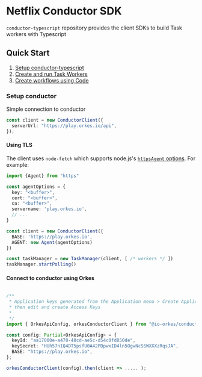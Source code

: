 # Netflix Conductor SDK

`conductor-typescript` repository provides the client SDKs to build Task workers with Typescript

## Quick Start

1. [Setup conductor-typescript](#Setup-conductor)
2. [Create and run Task Workers](docs/worker/README.md)
3. [Create workflows using Code](docs/workflow/README.md)

### Setup conductor

Simple connection to conductor

```typescript
const client = new ConductorClient({
  serverUrl: "https://play.orkes.io/api",
});

```
#### Using TLS

The client uses `node-fetch` which supports node.js's [`httpsAgent` options](https://nodejs.org/api/https.html#new-agentoptions). For example:

```typescript
import {Agent} from "https"

const agentOptions = {
  key: "<buffer>",
  cert: "<buffer>",
  ca: "<buffer>",
  servername: 'play.orkes.io',
  // ...
}

const client = new ConductorClient({
  BASE: 'https://play.orkes.io',
  AGENT: new Agent(agentOptions)
})

const taskManager = new TaskManager(client, [ /* workers */ ])
taskManager.startPolling()
```

#### Connect to conductor using Orkes

```typescript

/**
 * Application keys generated from the Application menu > Create Application
 * then edit and create Access Keys
 *
 */
import { OrkesApiConfig, orkesConductorClient } from "@io-orkes/conductor-typescript";

const config: Partial<OrkesApiConfig> = {
  keyId: "aa17000e-a478-48cd-ae5c-d54c0fd850de",
  keySecret: "HUh57n1Q4DT5psfU0A42PDpwxID4ln5OgwNcSSWXXXzRqsJA",
  BASE: "https://play.orkes.io",
};

orkesConductorClient(config).then(client => ..... );

```